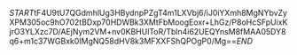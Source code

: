 $START$tF4U9tU7QGdmhlUg3HBydnpPZgT4m1LXVbj6/iJ0iYXmh8MgNYbvZyXPM305oc9hO702tBDxp70HDWBk3XMtFbMoogEoxr+LhGz/P8oHcSFpUixKjrO3YLXzc7D/AEjNym2VM+nv0KBHUlToR/Tbln4i62UEQYnsM8fMAA05DY8q6+m1c37WGBxk0IMgNQ58dHV8k3MFXXFShQPOgP0/Mg==$END$